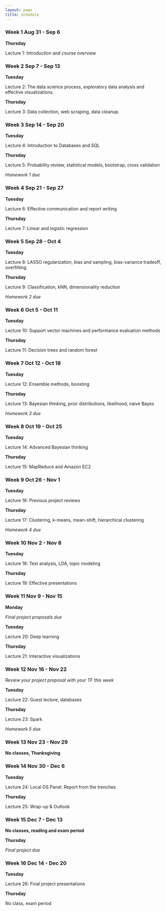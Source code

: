 ```yaml
---
layout: page
title: Schedule
---
```


### Week 1 Aug 31 - Sep 6

**Thursday**

Lecture 1: Introduction and course overview

### Week 2 Sep 7 - Sep 13

**Tuesday**

Lecture 2: The data science process, exploratory data analysis and effective visualizations. 

**Thursday**

Lecture 3: Data collection, web scraping, data cleanup. 

### Week 3 Sep 14 - Sep 20

**Tuesday**

Lecture 4: Introduction to Databases and SQL

**Thursday**

Lecture 5: Probability review, statistical models, bootstrap, cross validation

*Homework 1 due*

### Week 4 Sep 21 - Sep 27

**Tuesday**

Lecture 6: Effective communication and report writing

**Thursday**

Lecture 7: Linear and logistic regression


### Week 5 Sep 28 - Oct 4

**Tuesday**

Lecture 8: LASSO regularization, bias and sampling, bias-variance tradeoff, overfitting


**Thursday**

Lecture 9: Classification, kNN, dimensionality reduction

*Homework 2 due*

### Week 6 Oct 5 - Oct 11

**Tuesday**

Lecture 10: Support vector machines and performance evaluation methods

**Thursday**

Lecture 11: Decision trees and random forest

### Week 7 Oct 12 - Oct 18

**Tuesday**

Lecture 12: Ensemble methods, boosting

**Thursday**

Lecture 13: Bayesian thinking, prior distributions, likelihood, naive Bayes

*Homework 3 due* 

### Week 8 Oct 19 - Oct 25

**Tuesday**

Lecture 14: Advanced Bayesian thinking

**Thursday**

Lecture 15: MapReduce and Amazon EC2


### Week 9 Oct 26 - Nov 1

**Tuesday**

Lecture 16: Previous project reviews

**Thursday**

Lecture 17: Clustering, k-means, mean-shift, hierarchical clustering

*Homework 4 due*

### Week 10 Nov 2 - Nov 8

**Tuesday**

Lecture 18: Text analysis, LDA, topic modeling

**Thursday**

Lecture 19: Effective presentations

### Week 11 Nov 9 - Nov 15

**Monday**

*Final project proposals due*

**Tuesday**

Lecture 20: Deep learning

**Thursday**

Lecture 21: Interactive visualizations

### Week 12 Nov 16 - Nov 22

*Review your project proposal with your TF this week*

**Tuesday**

Lecture 22: Guest lecture, databases

**Thursday**

Lecture 23: Spark

*Homework 5 due*

### Week 13 Nov 23 - Nov 29

**No classes, Thanksgiving**

### Week 14 Nov 30 - Dec 6

**Tuesday**

Lecture 24: Local DS Panel: Report from the trenches

**Thursday**

Lecture 25: Wrap-up & Outlook

### Week 15 Dec 7 - Dec 13

**No classes, reading and exam period**

**Thursday**

*Final project due* 


### Week 16 Dec 14 - Dec 20

**Tuesday**

Lecture 26: Final project presentations

**Thursday**

No class, exam period







